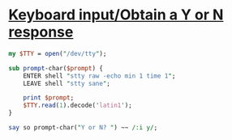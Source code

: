 [1]: https://rosettacode.org/wiki/Keyboard_input/Obtain_a_Y_or_N_response

# [Keyboard input/Obtain a Y or N response][1]



```perl
my $TTY = open("/dev/tty");

sub prompt-char($prompt) {
    ENTER shell "stty raw -echo min 1 time 1";
    LEAVE shell "stty sane";

    print $prompt;
    $TTY.read(1).decode('latin1');
}

say so prompt-char("Y or N? ") ~~ /:i y/;
```
